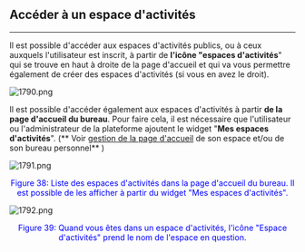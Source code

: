 ## Accéder à un espace d'activités

---


Il est possible d'accéder aux espaces d'activités publics, ou à ceux auxquels l'utilisateur est inscrit, à partir de **l'icône "espaces d'activités**" qui se trouve en haut à droite de la page d'accueil et qui va vous permettre également de créer des espaces d'activités (si vous en avez le droit).

![1790.png](http://www.claroline.net/uploads/custom/images/1790.png)

Il est possible d'accéder également aux espaces d'activités à partir **de la page d'accueil du bureau**. Pour faire cela, il est nécessaire que l'utilisateur ou l'administrateur de la plateforme ajoutent le widget "**Mes espaces d'activités**". (** Voir [gestion de la page d'accueil](/../bureau/accueil_espace_perso.md) de son espace et/ou de son bureau personnel** )

![1791.png](http://www.claroline.net/uploads/custom/images/1791.png)
<p style="text-align: center; color: blue">Figure 38: Liste des espaces d'activités dans la page d'accueil du bureau. Il est possible de les afficher à partir du widget "Mes espaces d'activités".</p>


![1792.png](http://www.claroline.net/uploads/custom/images/1792.png)

<p style="text-align: center; color: blue">Figure 39: Quand vous êtes dans un espace d'activités, l'icône "Espace d'activités" prend le nom de l'espace en question.</p>
